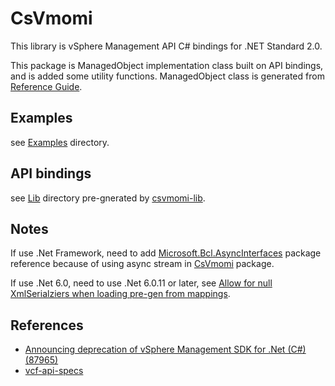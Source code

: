 # CsVmomi

This library is vSphere Management API C# bindings for .NET Standard 2.0.

This package is ManagedObject implementation class built on API bindings, and is added some utility functions.
ManagedObject class is generated from [Reference Guide](https://developer.broadcom.com/sdks/vcf-api-specification/latest/).

## Examples

see [Examples](./Examples) directory.

## API bindings

see [Lib](./Lib) directory pre-gnerated by [csvmomi-lib](https://github.com/9506hqwy/csvmomi-lib).

## Notes

If use .Net Framework,
need to add [Microsoft.Bcl.AsyncInterfaces](https://www.nuget.org/packages/Microsoft.Bcl.AsyncInterfaces/) package reference
because of using async stream in [CsVmomi](./CsVmomi) package.

If use .Net 6.0, need to use .Net 6.0.11 or later,
see [Allow for null XmlSerialziers when loading pre-gen from mappings](https://github.com/dotnet/runtime/pull/75638).

## References

- [Announcing deprecation of vSphere Management SDK for .Net (C#) (87965)](https://kb.vmware.com/s/article/87965)
- [vcf-api-specs](https://github.com/vmware/vcf-api-specs)
